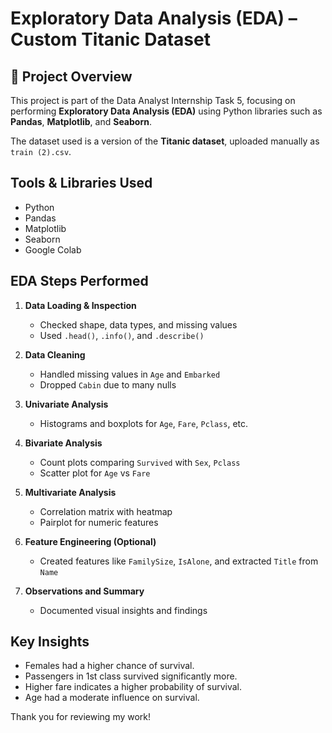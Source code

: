 # Exploratory Data Analysis (EDA) – Custom Titanic Dataset

## 📂 Project Overview
This project is part of the Data Analyst Internship Task 5, focusing on performing **Exploratory Data Analysis (EDA)** using Python libraries such as **Pandas**, **Matplotlib**, and **Seaborn**.

The dataset used is a version of the **Titanic dataset**, uploaded manually as `train (2).csv`.

##  Tools & Libraries Used
- Python
- Pandas
- Matplotlib
- Seaborn
- Google Colab

##  EDA Steps Performed

1. **Data Loading & Inspection**
   - Checked shape, data types, and missing values
   - Used `.head()`, `.info()`, and `.describe()`

2. **Data Cleaning**
   - Handled missing values in `Age` and `Embarked`
   - Dropped `Cabin` due to many nulls

3. **Univariate Analysis**
   - Histograms and boxplots for `Age`, `Fare`, `Pclass`, etc.

4. **Bivariate Analysis**
   - Count plots comparing `Survived` with `Sex`, `Pclass`
   - Scatter plot for `Age` vs `Fare`

5. **Multivariate Analysis**
   - Correlation matrix with heatmap
   - Pairplot for numeric features

6. **Feature Engineering (Optional)**
   - Created features like `FamilySize`, `IsAlone`, and extracted `Title` from `Name`

7. **Observations and Summary**
   - Documented visual insights and findings

##  Key Insights

- Females had a higher chance of survival.
- Passengers in 1st class survived significantly more.
- Higher fare indicates a higher probability of survival.
- Age had a moderate influence on survival.

Thank you for reviewing my work!



